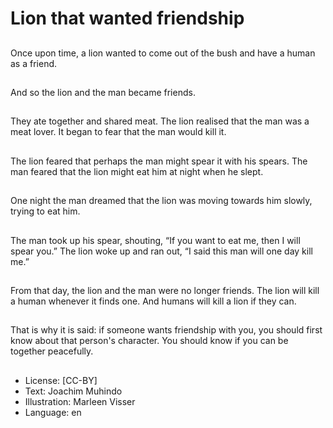 # Lion that wanted friendship

##
Once upon time, a lion
wanted to come out of
the bush and have a
human as a friend.

##
And so the lion and the
man became friends.

##
They ate together and
shared meat. The lion
realised that the man
was a meat lover. It
began to fear that the
man would kill it.

##
The lion feared that
perhaps the man might
spear it with his spears.
The man feared that
the lion might eat him
at night when he slept.

##
One night the man
dreamed that the lion
was moving towards
him slowly, trying to eat
him.

##
The man took up his
spear, shouting, “If you
want to eat me, then I
will spear you.” The lion
woke up and ran out, “I
said this man will one
day kill me.”

##
From that day, the lion
and the man were no
longer friends. The lion
will kill a human
whenever it finds one.
And humans will kill a
lion if they can.

##
That is why it is said: if someone wants
friendship with you, you should first know
about that person's character. You should
know if you can be together peacefully.

##
* License: [CC-BY]
* Text: Joachim Muhindo
* Illustration: Marleen Visser
* Language: en
